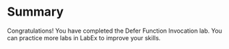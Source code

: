 # Summary

Congratulations! You have completed the Defer Function Invocation lab. You can practice more labs in LabEx to improve your skills.
